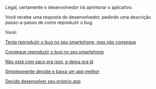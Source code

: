 Legal, certamente o desenvolvedor irá aprimorar o aplicativo.

Você recebe uma resposta do desenvolvedor, pedindo uma descrição passo-a-passo de como reproduzir o bug

Você:

[Tenta reproduzir o bug no seu smartphone, mas não consegue](tenta-nao-consegue/tenta-falha.md)

[Consegue reproduzir o bug no seu smartphone](tenta-consegue/reproduz.md)

[Não está com saco pra isso, e deixa pra lá](desiste/desistir.md)

[Simplesmente desiste e baixa um app melhor](novo-app/novo-app.md)

[Decide desenvolver seu próprio app](cria-proprio-app/cria-proprio-app.md)

